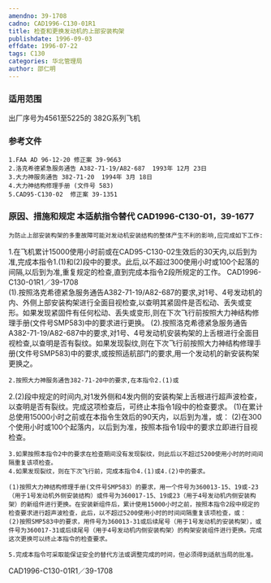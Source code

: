 ```yaml
---
amendno: 39-1708
cadno: CAD1996-C130-01R1
title: 检查和更换发动机的上部安装构架
publishdate: 1996-09-03
effdate: 1996-07-22
tags: C130
categories: 华北管理局
author: 邵仁明
---
```


### 适用范围 
出厂序号为4561至5225的 382G系列飞机

### 参考文件
    1.FAA AD 96-12-20 修正案 39-9663
    2.洛克希德紧急服务通告 A382-71-19/A82-687  1993年 12月 23日
    3.大力神服务通告 382-71-20  1994年 3月 18日
    4.大力神结构修理手册 (文件号 583)
    5.CAD95-C130-02  修正案 39-1351


### 原因、措施和规定 本适航指令替代 CAD1996-C130-01，39-1677
    为防止上部安装构架的多重故障可能对发动机安装结构的整体产生不利的影响,应完成如下工作: 
1.在飞机累计15000使用小时前或在CAD95-C130-02生效后的30天内,以后到为准,完成本指令1.(1)和(2)段中的要求。此后,以不超过300使用小时或100个起落的间隔,以后到为准,重复规定的检查,直到完成本指令2段所规定的工作。 
  CAD1996-C130-01R1／39-1708   
    (1).按照洛克希德紧急服务通告A382-71-19/A82-687的要求,对1号、4号发动机的内、外侧上部安装构架进行全面目视检查,以查明其紧固件是否松动、丢失或变形。如果发现紧固件有任何松动、丢失或变形,则在下次飞行前按照大力神结构修理手册(文件号SMP583)中的要求进行更换。 
    (2).按照洛克希德紧急服务通告A382-71-19/A82-687中的要求,对1号、4号发动机安装构架的上舌根进行全面目视检查,以查明是否有裂纹。如果发现裂纹,则在下次飞行前按照大力神结构修理手册(文件号SMP583)中的要求,或按照适航部门的要求,用一个发动机的新安装构架更换之。 

    2.按照大力神服务通告382-71-20中的要求,在本指令2.(1)或
2.(2)段中规定的时间内,对1发外侧和4发内侧的安装构架上舌根进行超声波检查，以查明是否有裂纹。完成这项检查后，可终止本指令1段中的检查要求。 
    (1)在累计总使用15000小时之前或在本指令生效后的90天内，以后到为准，或： 
    (2)在300个使用小时或100个起落内，以后到为准，按照本指令1段中的要求立即进行目视检查。 

    3.如果按照本指令2中的要求在检查期间没有发现裂纹，则此后以不超过5200使用小时的时间间隔重复该项检查。 
    4.如果发现裂纹，则在下次飞行前，完成本指令4.(1)或4.(2)中的要求。 

    (1)按照大力神结构修理手册(文件号SMP583）的要求，用一个件号为360013-15、19或-23（用于1号发动机外侧安装结构）或件号为360017-15、19或23（用于4号发动机内侧安装构架）的新组件进行更换。在安装新组件后，累计使用15000小时之前，按照本指令2段中规定的检查要求进行超声波检查，此后，以不超过5200使用小时的时间间隔重复该项检查，或： 
    (2)按照SMP583中的要求，用件号为360013-31或后续尾号（用于1号发动机的安装构架），或件号为360017-31或后续尾号（用于4号发动机内侧安装构架）的构架安装组件进行更换。完成这次更换可以终止本指令的检查要求。 

    5.完成本指令可采取能保证安全的替代方法或调整完成的时间，但必须得到适航当局的批准。
  CAD1996-C130-01R1／39-1708   
